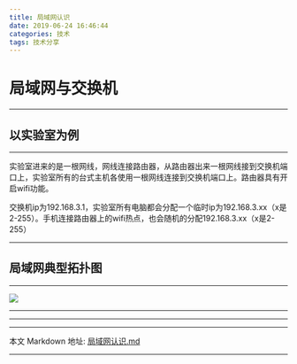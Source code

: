 ```yaml
---
title: 局域网认识
date: 2019-06-24 16:46:44
categories: 技术
tags: 技术分享
---
```

# 局域网与交换机
___
## 以实验室为例
____
实验室进来的是一根网线，网线连接路由器，从路由器出来一根网线接到交换机端口上，实验室所有的台式主机各使用一根网线连接到交换机端口上。路由器具有开启wifi功能。

交换机ip为192.168.3.1，实验室所有电脑都会分配一个临时ip为192.168.3.xx（x是2-255）。手机连接路由器上的wifi热点，也会随机的分配192.168.3.xx（x是2-255）

____
## 局域网典型拓扑图

_____


![](https://linkenwild.github.io/images/juyuwang.jpg)


_____


---
____
本文 Markdown 地址: [局域网认识.md](https://github.com/linkenwild/linkenwild.github.io/tree/master/Markdown/局域网认识.md)
___